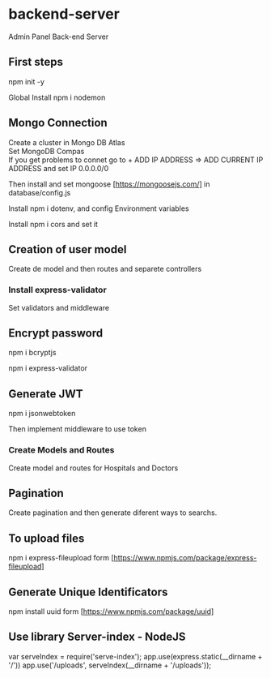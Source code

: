 # backend-server
Admin Panel Back-end Server

## First steps

npm init -y 

Global Install npm i nodemon 

## Mongo Connection
Create a cluster in Mongo DB Atlas  
Set MongoDB Compas  
If you get problems to connet go to + ADD IP ADDRESS => ADD CURRENT IP ADDRESS and set IP 0.0.0.0/0

Then install and set mongoose [https://mongoosejs.com/] in database/config.js

Install npm i dotenv, and config Environment variables

Install npm i cors and set it

## Creation of user model

Create de model and then routes and separete controllers

### Install express-validator

Set validators and middleware

## Encrypt password

npm i bcryptjs

npm i express-validator

## Generate JWT

npm i jsonwebtoken

Then implement middleware to use token

### Create Models and Routes

Create model and routes for Hospitals and Doctors

## Pagination

Create pagination and then generate diferent ways to searchs.

## To upload files

npm i express-fileupload form [https://www.npmjs.com/package/express-fileupload]

## Generate Unique Identificators

npm install uuid form [https://www.npmjs.com/package/uuid]

## Use library Server-index - NodeJS

var serveIndex = require('serve-index');
app.use(express.static(__dirname + '/'))
app.use('/uploads', serveIndex(__dirname + '/uploads'));